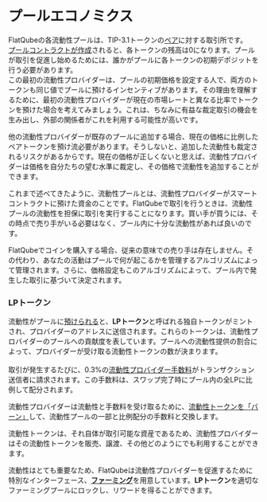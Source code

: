 # プールエコノミクス

FlatQubeの各流動性プールは、TIP-3.1トークンの[ペア](../tokens/interface/token-page/pairs.md)に対する取引所です。\
[プールコントラクトが作成](../pairs/how-to/create-new-pair.md)されると、各トークンの残高は0になります。プールが取引を促進し始めるためには、誰かがプールに各トークンの初期デポジットを行う必要があります。\
この最初の流動性プロバイダーは、プールの初期価格を設定する人で、両方のトークンも同じ値でプールに預けるインセンティブがあります。その理由を理解するために、最初の流動性プロバイダーが現在の市場レートと異なる比率でトークンを預けた場合を考えてみましょう。これは、ちなみに有益な裁定取引の機会を生み出し、外部の関係者がこれを利用する可能性が高いです。

他の流動性プロバイダーが既存のプールに追加する場合、現在の価格に比例したペアトークンを預け流必要があります。そうしないと、追加した流動性も裁定されるリスクがあるからです。現在の価格が正しくないと思えば、流動性プロバイダーは価格を自分たちの望む水準に裁定し、その価格で流動性を追加することができます。

これまで述べてきたように、流動性プールとは、流動性プロバイダーがスマートコントラクトに預けた資金のことです。FlatQubeで取引を行うときは、流動性プールの流動性を担保に取引を実行することになります。買い手が買うには、その時点で売り手がいる必要はなく、プール内に十分な流動性があれば良いのです。

FlatQubeでコインを購入する場合、従来の意味での売り手は存在しません。その代わり、あなたの活動はプールで何が起こるかを管理するアルゴリズムによって管理されます。さらに、価格設定もこのアルゴリズムによって、プール内で発生した取引に基づいて決定されます。

### LPトークン

流動性がプールに[預けられる](how-to/add-liquidity.md)と、**LPトークン**と呼ばれる独自トークンがミントされ、プロバイダーのアドレスに送信されます。これらのトークンは、流動性プロバイダーのプールへの貢献度を表しています。プールへの流動性提供の割合によって、プロバイダーが受け取る流動性トークンの数が決まります。\
\
取引が発生するたびに、0.3%の[流動性プロバイダー手数料](../swap/concepts/fees.md)がトランザクション送信者に請求されます。この手数料は、スワップ完了時にプール内の全LPに比例して配分されます。

流動性プロバイダーは流動性と手数料を受け取るために、[流動性トークンを「バーン」](how-to/withdraw-liquidity.md)して、流動性プールの一部と比例配分の手数料と交換します。

流動性トークンは、それ自体が取引可能な資産であるため、流動性プロバイダーはその流動性トークンを販売、譲渡、その他どのようにでも利用することができます。

流動性はとても重要なため、FlatQubeは流動性プロバイダーを促進するために特別なインターフェース、[**ファーミング**](../farming/)を用意しています。**LPトークン**を適切なファーミングプールにロックし、リワードを得ることができます。

